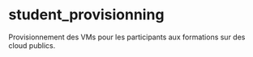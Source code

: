 # student_provisionning
Provisionnement des VMs pour les participants aux formations sur des cloud publics.
